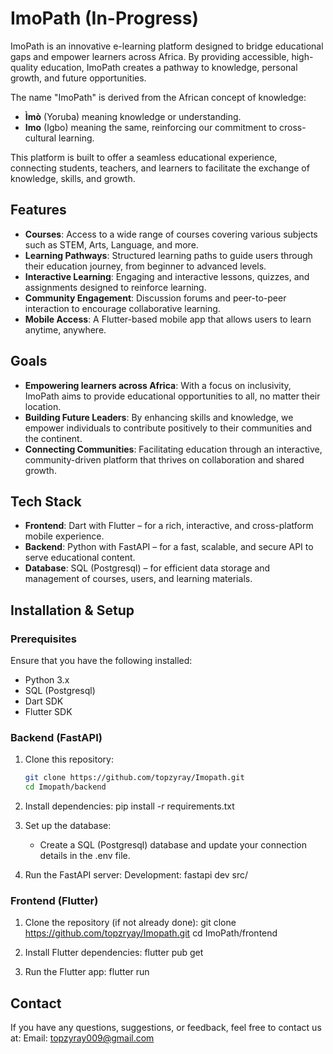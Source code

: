 # ImoPath (In-Progress)

ImoPath is an innovative e-learning platform designed to bridge educational gaps and empower learners across Africa. By providing accessible, high-quality education, ImoPath creates a pathway to knowledge, personal growth, and future opportunities.

The name "ImoPath" is derived from the African concept of knowledge:
- **Ìmò** (Yoruba) meaning knowledge or understanding.
- **Imo** (Igbo) meaning the same, reinforcing our commitment to cross-cultural learning.

This platform is built to offer a seamless educational experience, connecting students, teachers, and learners to facilitate the exchange of knowledge, skills, and growth.

## Features

- **Courses**: Access to a wide range of courses covering various subjects such as STEM, Arts, Language, and more.
- **Learning Pathways**: Structured learning paths to guide users through their education journey, from beginner to advanced levels.
- **Interactive Learning**: Engaging and interactive lessons, quizzes, and assignments designed to reinforce learning.
- **Community Engagement**: Discussion forums and peer-to-peer interaction to encourage collaborative learning.
- **Mobile Access**: A Flutter-based mobile app that allows users to learn anytime, anywhere.

## Goals

- **Empowering learners across Africa**: With a focus on inclusivity, ImoPath aims to provide educational opportunities to all, no matter their location.
- **Building Future Leaders**: By enhancing skills and knowledge, we empower individuals to contribute positively to their communities and the continent.
- **Connecting Communities**: Facilitating education through an interactive, community-driven platform that thrives on collaboration and shared growth.

## Tech Stack

- **Frontend**: Dart with Flutter – for a rich, interactive, and cross-platform mobile experience.
- **Backend**: Python with FastAPI – for a fast, scalable, and secure API to serve educational content.
- **Database**: SQL (Postgresql) – for efficient data storage and management of courses, users, and learning materials.

## Installation & Setup

### Prerequisites
Ensure that you have the following installed:
- Python 3.x
- SQL (Postgresql)
- Dart SDK
- Flutter SDK

### Backend (FastAPI)
1. Clone this repository:
   ```bash
   git clone https://github.com/topzyray/Imopath.git
   cd Imopath/backend

2. Install dependencies:
    pip install -r requirements.txt

3. Set up the database:
    * Create a SQL (Postgresql) database and update your connection details in the .env file.

4. Run the FastAPI server:
    Development: fastapi dev src/

### Frontend (Flutter)
1. Clone the repository (if not already done):
    git clone https://github.com/topzryay/Imopath.git
    cd ImoPath/frontend

2. Install Flutter dependencies:
    flutter pub get

3. Run the Flutter app:
    flutter run

##  Contact

If you have any questions, suggestions, or feedback, feel free to contact us at:
Email: topzyray009@gmail.com
